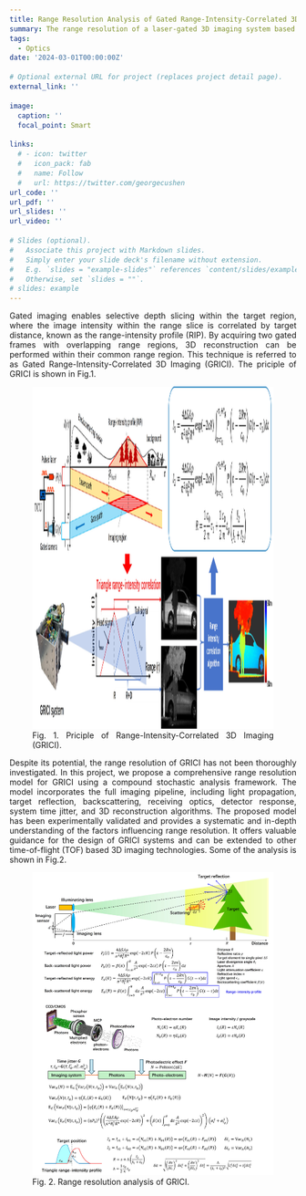 ```yaml
---
title: Range Resolution Analysis of Gated Range-Intensity-Correlated 3D Imaging
summary: The range resolution of a laser-gated 3D imaging system based on range-intensity correlation is analyzed using stochastic methods, considering time jitter, quantum efficiency, optical parameters, and related system factors.
tags:
  - Optics
date: '2024-03-01T00:00:00Z'

# Optional external URL for project (replaces project detail page).
external_link: ''

image:
  caption: ''
  focal_point: Smart

links:
  # - icon: twitter
  #   icon_pack: fab
  #   name: Follow
  #   url: https://twitter.com/georgecushen
url_code: ''
url_pdf: ''
url_slides: ''
url_video: ''

# Slides (optional).
#   Associate this project with Markdown slides.
#   Simply enter your slide deck's filename without extension.
#   E.g. `slides = "example-slides"` references `content/slides/example-slides.md`.
#   Otherwise, set `slides = ""`.
# slides: example
---
```

<h8 style="text-align: justify;">

Gated imaging enables selective depth slicing within the target region, where the image intensity within the range slice is correlated by target distance, known as the range-intensity profile (RIP). By acquiring two gated frames with overlapping range regions, 3D reconstruction can be performed within their common range region. This technique is referred to as Gated Range-Intensity-Correlated 3D Imaging (GRICI). The priciple of GRICI is shown in Fig.1.

<figure>
 <img src="fig1.jpg" alt="a" width="600px" height="600px"/>
  <figcaption>
      <h10>Fig. 1. Priciple of Range-Intensity-Correlated 3D Imaging (GRICI).</h10>
  </figcaption>
</figure>

Despite its potential, the range resolution of GRICI has not been thoroughly investigated. In this project, we propose a comprehensive range resolution model for GRICI using a compound stochastic analysis framework. The model incorporates the full imaging pipeline, including light propagation, target reflection, backscattering, receiving optics, detector response, system time jitter, and 3D reconstruction algorithms. The proposed model has been experimentally validated and provides a systematic and in-depth understanding of the factors influencing range resolution. It offers valuable guidance for the design of GRICI systems and can be extended to other time-of-flight (TOF) based 3D imaging technologies. Some of the analysis is shown in Fig.2.

<figure>
 <img src="fig2.jpg" alt="a" width="600px"/>
  <figcaption>
      <h10>Fig. 2. Range resolution analysis of GRICI.</h10>
  </figcaption>
</figure>

</h8>
